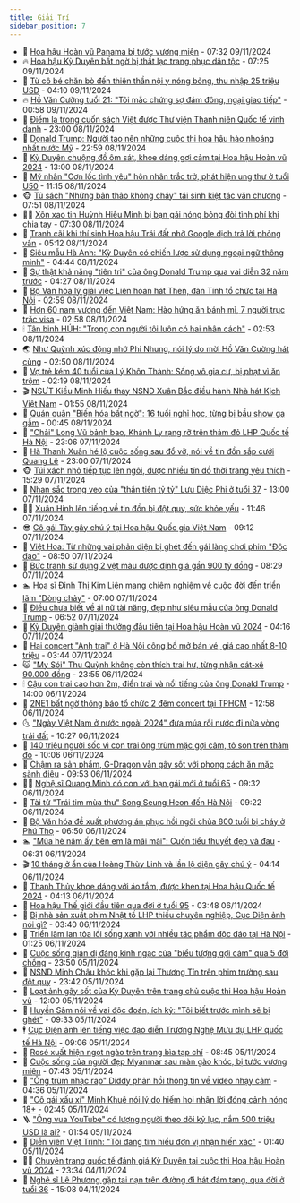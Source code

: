 ```yaml
---
title: Giải Trí
sidebar_position: 7
---
```


<!-- dantri-giai-tri:START -->
- 🤩 [Hoa hậu Hoàn vũ Panama bị tước vương miện](https://dantri.com.vn/giai-tri/hoa-hau-hoan-vu-panama-bi-tuoc-vuong-mien-20241109102047420.htm) - 07:32 09/11/2024
- 🔥 [Hoa hậu Kỳ Duyên bất ngờ bị thất lạc trang phục dân tộc](https://dantri.com.vn/giai-tri/hoa-hau-ky-duyen-bat-ngo-bi-that-lac-trang-phuc-dan-toc-20241109124448941.htm) - 07:25 09/11/2024
- 🚀 [Từ cô bé chăn bò đến thiên thần nội y nóng bỏng, thu nhập 25 triệu USD](https://dantri.com.vn/giai-tri/tu-co-be-chan-bo-den-thien-than-noi-y-nong-bong-thu-nhap-25-trieu-usd-20241104211909582.htm) - 04:10 09/11/2024
- 🔥 [Hồ Văn Cường tuổi 21: &quot;Tôi mắc chứng sợ đám đông, ngại giao tiếp&quot;](https://dantri.com.vn/giai-tri/ho-van-cuong-tuoi-21-toi-mac-chung-so-dam-dong-ngai-giao-tiep-20241108191902830.htm) - 00:58 09/11/2024
- 🌈 [Điểm lạ trong cuốn sách Việt được Thư viện Thanh niên Quốc tế vinh danh](https://dantri.com.vn/giai-tri/diem-la-trong-cuon-sach-viet-duoc-thu-vien-thanh-nien-quoc-te-vinh-danh-20241107170119989.htm) - 23:00 08/11/2024
- 📝 [Donald Trump: Người tạo nên những cuộc thi hoa hậu hào nhoáng nhất nước Mỹ](https://dantri.com.vn/giai-tri/donald-trump-nguoi-tao-nen-nhung-cuoc-thi-hoa-hau-hao-nhoang-nhat-nuoc-my-20241107222906202.htm) - 22:59 08/11/2024
- 💪 [Kỳ Duyên chuộng đồ ôm sát, khoe dáng gợi cảm tại Hoa hậu Hoàn vũ 2024](https://dantri.com.vn/giai-tri/ky-duyen-chuong-do-om-sat-khoe-dang-goi-cam-tai-hoa-hau-hoan-vu-2024-20241108085655783.htm) - 13:00 08/11/2024
- 🤡 [Mỹ nhân &quot;Cơn lốc tình yêu&quot; hôn nhân trắc trở, phát hiện ung thư ở tuổi U50](https://dantri.com.vn/giai-tri/my-nhan-con-loc-tinh-yeu-hon-nhan-trac-tro-phat-hien-ung-thu-o-tuoi-u50-20241108114202908.htm) - 11:15 08/11/2024
- 🐵 [Tủ sách &quot;Những bản thảo không cháy&quot; tái sinh kiệt tác văn chương](https://dantri.com.vn/giai-tri/tu-sach-nhung-ban-thao-khong-chay-tai-sinh-kiet-tac-van-chuong-20241107184352209.htm) - 07:51 08/11/2024
- 🧑‍🏫 [Xôn xao tin Huỳnh Hiểu Minh bị bạn gái nóng bỏng đòi tình phí khi chia tay](https://dantri.com.vn/giai-tri/xon-xao-tin-huynh-hieu-minh-bi-ban-gai-nong-bong-doi-tinh-phi-khi-chia-tay-20241108084813857.htm) - 07:30 08/11/2024
- 💂 [Tranh cãi khi thí sinh Hoa hậu Trái đất nhờ Google dịch trả lời phỏng vấn](https://dantri.com.vn/giai-tri/tranh-cai-khi-thi-sinh-hoa-hau-trai-dat-nho-google-dich-tra-loi-phong-van-20241108103011139.htm) - 05:12 08/11/2024
- 🤠 [Siêu mẫu Hà Anh: &quot;Kỳ Duyên có chiến lược sử dụng ngoại ngữ thông minh&quot;](https://dantri.com.vn/giai-tri/sieu-mau-ha-anh-ky-duyen-co-chien-luoc-su-dung-ngoai-ngu-thong-minh-20241107175354768.htm) - 04:44 08/11/2024
- 🫶 [Sự thật khả năng &quot;tiên tri&quot; của ông Donald Trump qua vai diễn 32 năm trước](https://dantri.com.vn/giai-tri/su-that-kha-nang-tien-tri-cua-ong-donald-trump-qua-vai-dien-32-nam-truoc-20241108104423418.htm) - 04:27 08/11/2024
- 🦏 [Bộ Văn hóa lý giải việc Liên hoan hát Then, đàn Tính tổ chức tại Hà Nội](https://dantri.com.vn/giai-tri/bo-van-hoa-ly-giai-viec-lien-hoan-hat-then-dan-tinh-to-chuc-tai-ha-noi-20241108015129955.htm) - 02:59 08/11/2024
- 🧰 [Hơn 60 nam vương đến Việt Nam: Hào hứng ăn bánh mì, 7 người trục trặc visa](https://dantri.com.vn/giai-tri/hon-60-nam-vuong-den-viet-nam-hao-hung-an-banh-mi-7-nguoi-truc-trac-visa-20241108092759492.htm) - 02:58 08/11/2024
- 🕯 [Tân binh HÚH: &quot;Trong con người tôi luôn có hai nhân cách&quot;](https://dantri.com.vn/giai-tri/tan-binh-huh-trong-con-nguoi-toi-luon-co-hai-nhan-cach-20241107175244027.htm) - 02:53 08/11/2024
- 🌏 [Như Quỳnh xúc động nhớ Phi Nhung, nói lý do mời Hồ Văn Cường hát cùng](https://dantri.com.vn/giai-tri/nhu-quynh-xuc-dong-nho-phi-nhung-noi-ly-do-moi-ho-van-cuong-hat-cung-20241108095016299.htm) - 02:50 08/11/2024
- 🌈 [Vợ trẻ kém 40 tuổi của Lý Khôn Thành: Sống vô gia cư, bị phạt vì ăn trộm](https://dantri.com.vn/giai-tri/vo-tre-kem-40-tuoi-cua-ly-khon-thanh-song-vo-gia-cu-bi-phat-vi-an-trom-20241107142151496.htm) - 02:19 08/11/2024
- 🎬 [NSƯT Kiều Minh Hiếu thay NSND Xuân Bắc điều hành Nhà hát Kịch Việt Nam](https://dantri.com.vn/giai-tri/nsut-kieu-minh-hieu-thay-nsnd-xuan-bac-dieu-hanh-nha-hat-kich-viet-nam-20241107233558174.htm) - 01:55 08/11/2024
- 👀 [Quán quân &quot;Biến hóa bất ngờ&quot;: 16 tuổi nghỉ học, từng bị bầu show gạ gẫm](https://dantri.com.vn/giai-tri/quan-quan-bien-hoa-bat-ngo-16-tuoi-nghi-hoc-tung-bi-bau-show-ga-gam-20241107205923149.htm) - 00:45 08/11/2024
- 🧰 [&quot;Chải&quot; Long Vũ bảnh bao, Khánh Ly rạng rỡ trên thảm đỏ LHP Quốc tế Hà Nội](https://dantri.com.vn/giai-tri/chai-long-vu-banh-bao-khanh-ly-rang-ro-tren-tham-do-lhp-quoc-te-ha-noi-20241108023548843.htm) - 23:06 07/11/2024
- 🧰 [Hà Thanh Xuân hé lộ cuộc sống sau đổ vỡ, nói về tin đồn sắp cưới Quang Lê](https://dantri.com.vn/giai-tri/ha-thanh-xuan-he-lo-cuoc-song-sau-do-vo-noi-ve-tin-don-sap-cuoi-quang-le-20241107183829334.htm) - 23:00 07/11/2024
- 🐵 [Túi xách nhỏ tiếp tục lên ngôi, được nhiều tín đồ thời trang yêu thích](https://dantri.com.vn/giai-tri/tui-xach-nho-tiep-tuc-len-ngoi-duoc-nhieu-tin-do-thoi-trang-yeu-thich-20241104000556760.htm) - 15:29 07/11/2024
- 🐘 [Nhan sắc trong veo của &quot;thần tiên tỷ tỷ&quot; Lưu Diệc Phi ở tuổi 37](https://dantri.com.vn/giai-tri/nhan-sac-trong-veo-cua-than-tien-ty-ty-luu-diec-phi-o-tuoi-37-20241104101024834.htm) - 13:00 07/11/2024
- 🧑‍💻 [Xuân Hinh lên tiếng về tin đồn bị đột quỵ, sức khỏe yếu](https://dantri.com.vn/giai-tri/xuan-hinh-len-tieng-ve-tin-don-bi-dot-quy-suc-khoe-yeu-20241107170108138.htm) - 11:46 07/11/2024
- 😎 [Cô gái Tày gây chú ý tại Hoa hậu Quốc gia Việt Nam](https://dantri.com.vn/giai-tri/co-gai-tay-gay-chu-y-tai-hoa-hau-quoc-gia-viet-nam-20241107095005339.htm) - 09:12 07/11/2024
- 🧰 [Việt Hoa: Từ những vai phản diện bị ghét đến gái làng chơi phim &quot;Độc đạo&quot;](https://dantri.com.vn/giai-tri/viet-hoa-tu-nhung-vai-phan-dien-bi-ghet-den-gai-lang-choi-phim-doc-dao-20241106231432114.htm) - 08:50 07/11/2024
- 🧰 [Bức tranh sử dụng 2 vệt màu được định giá gần 900 tỷ đồng](https://dantri.com.vn/giai-tri/buc-tranh-su-dung-2-vet-mau-duoc-dinh-gia-gan-900-ty-dong-20241107151137599.htm) - 08:29 07/11/2024
- 🏊 [Họa sĩ Đinh Thị Kim Liên mang chiêm nghiệm về cuộc đời đến triển lãm &quot;Dòng chảy&quot;](https://dantri.com.vn/giai-tri/hoa-si-dinh-thi-kim-lien-mang-chiem-nghiem-ve-cuoc-doi-den-trien-lam-dong-chay-20241107105112186.htm) - 07:00 07/11/2024
- 🌋 [Điều chưa biết về ái nữ tài năng, đẹp như siêu mẫu của ông Donald Trump](https://dantri.com.vn/giai-tri/dieu-chua-biet-ve-ai-nu-tai-nang-dep-nhu-sieu-mau-cua-ong-donald-trump-20241107123105991.htm) - 06:52 07/11/2024
- 🔭 [Kỳ Duyên giành giải thưởng đầu tiên tại Hoa hậu Hoàn vũ 2024](https://dantri.com.vn/giai-tri/ky-duyen-gianh-giai-thuong-dau-tien-tai-hoa-hau-hoan-vu-2024-20241107104033921.htm) - 04:16 07/11/2024
- 📝 [Hai concert &quot;Anh trai&quot; ở Hà Nội công bố mở bán vé, giá cao nhất 8-10 triệu](https://dantri.com.vn/giai-tri/hai-concert-anh-trai-o-ha-noi-cong-bo-mo-ban-ve-gia-cao-nhat-8-10-trieu-20241107101108276.htm) - 03:44 07/11/2024
- 😺 [&quot;My Sói&quot; Thu Quỳnh không còn thích trai hư, từng nhận cát-xê 90.000 đồng](https://dantri.com.vn/giai-tri/my-soi-thu-quynh-khong-con-thich-trai-hu-tung-nhan-cat-xe-90000-dong-20241107012801372.htm) - 23:55 06/11/2024
- 🕯 [Cậu con trai cao hơn 2m, điển trai và nổi tiếng của ông Donald Trump](https://dantri.com.vn/giai-tri/cau-con-trai-cao-hon-2m-dien-trai-va-noi-tieng-cua-ong-donald-trump-20241106194620469.htm) - 14:00 06/11/2024
- 🦄 [2NE1 bất ngờ thông báo tổ chức 2 đêm concert tại TPHCM](https://dantri.com.vn/giai-tri/2ne1-bat-ngo-thong-bao-to-chuc-2-dem-concert-tai-tphcm-20241106182834498.htm) - 12:58 06/11/2024
- 🌜 [&quot;Ngày Việt Nam ở nước ngoài 2024&quot; đưa múa rối nước đi nửa vòng trái đất](https://dantri.com.vn/giai-tri/ngay-viet-nam-o-nuoc-ngoai-2024-dua-mua-roi-nuoc-di-nua-vong-trai-dat-20241106161606800.htm) - 10:27 06/11/2024
- 👹 [140 triệu người sốc vì con trai ông trùm mặc gợi cảm, tô son trên thảm đỏ](https://dantri.com.vn/giai-tri/140-trieu-nguoi-soc-vi-con-trai-ong-trum-mac-goi-cam-to-son-tren-tham-do-20241106111743823.htm) - 10:06 06/11/2024
- 🚀 [Chậm ra sản phẩm, G-Dragon vẫn gây sốt với phong cách ăn mặc sành điệu](https://dantri.com.vn/giai-tri/cham-ra-san-pham-g-dragon-van-gay-sot-voi-phong-cach-an-mac-sanh-dieu-20241105141116777.htm) - 09:53 06/11/2024
- 🧑‍💻 [Nghệ sĩ Quang Minh có con với bạn gái mới ở tuổi 65](https://dantri.com.vn/giai-tri/nghe-si-quang-minh-co-con-voi-ban-gai-moi-o-tuoi-65-20241106161041272.htm) - 09:32 06/11/2024
- 🦩 [Tài tử &quot;Trái tim mùa thu&quot; Song Seung Heon đến Hà Nội](https://dantri.com.vn/giai-tri/tai-tu-trai-tim-mua-thu-song-seung-heon-den-ha-noi-20241106155528450.htm) - 09:22 06/11/2024
- 💫 [Bộ Văn hóa đề xuất phương án phục hồi ngôi chùa 800 tuổi bị cháy ở Phú Thọ](https://dantri.com.vn/giai-tri/bo-van-hoa-de-xuat-phuong-an-phuc-hoi-ngoi-chua-800-tuoi-bi-chay-o-phu-tho-20241106125544788.htm) - 06:50 06/11/2024
- 🏊 [&quot;Mùa hè năm ấy bên em là mãi mãi&quot;: Cuốn tiểu thuyết đẹp và đau](https://dantri.com.vn/giai-tri/mua-he-nam-ay-ben-em-la-mai-mai-cuon-tieu-thuyet-dep-va-dau-20241106122839337.htm) - 06:31 06/11/2024
- 🎬 [10 tháng ở ẩn của Hoàng Thùy Linh và lần lộ diện gây chú ý](https://dantri.com.vn/giai-tri/10-thang-o-an-cua-hoang-thuy-linh-va-lan-lo-dien-gay-chu-y-20241106100858553.htm) - 04:14 06/11/2024
- 💃 [Thanh Thủy khoe dáng với áo tắm, được khen tại Hoa hậu Quốc tế 2024](https://dantri.com.vn/giai-tri/thanh-thuy-khoe-dang-voi-ao-tam-duoc-khen-tai-hoa-hau-quoc-te-2024-20241106094530714.htm) - 04:13 06/11/2024
- 🌊 [Hoa hậu Thế giới đầu tiên qua đời ở tuổi 95](https://dantri.com.vn/giai-tri/hoa-hau-the-gioi-dau-tien-qua-doi-o-tuoi-95-20241106100845919.htm) - 03:48 06/11/2024
- 🧰 [Bị nhà sản xuất phim Nhật tố LHP thiếu chuyên nghiệp, Cục Điện ảnh nói gì?](https://dantri.com.vn/giai-tri/bi-nha-san-xuat-phim-nhat-to-lhp-thieu-chuyen-nghiep-cuc-dien-anh-noi-gi-20241105232418018.htm) - 03:40 06/11/2024
- 🦣 [Triển lãm lan tỏa lối sống xanh với nhiều tác phẩm độc đáo tại Hà Nội](https://dantri.com.vn/giai-tri/trien-lam-lan-toa-loi-song-xanh-voi-nhieu-tac-pham-doc-dao-tai-ha-noi-20241105171121828.htm) - 01:25 06/11/2024
- 🥷 [Cuộc sống giản dị đáng kinh ngạc của &quot;biểu tượng gợi cảm&quot; qua 5 đời chồng](https://dantri.com.vn/giai-tri/cuoc-song-gian-di-dang-kinh-ngac-cua-bieu-tuong-goi-cam-qua-5-doi-chong-20241105134601639.htm) - 23:50 05/11/2024
- 🦏 [NSND Minh Châu khóc khi gặp lại Thương Tín trên phim trường sau đột quỵ](https://dantri.com.vn/giai-tri/nsnd-minh-chau-khoc-khi-gap-lai-thuong-tin-tren-phim-truong-sau-dot-quy-20241105202239693.htm) - 23:42 05/11/2024
- 🫶 [Loạt ảnh gây sốt của Kỳ Duyên trên trang chủ cuộc thi Hoa hậu Hoàn vũ](https://dantri.com.vn/giai-tri/loat-anh-gay-sot-cua-ky-duyen-tren-trang-chu-cuoc-thi-hoa-hau-hoan-vu-20241105163302337.htm) - 12:00 05/11/2024
- 💼 [Huyền Sâm nói về vai độc đoán, ích kỷ: &quot;Tôi biết trước mình sẽ bị ghét&quot;](https://dantri.com.vn/giai-tri/huyen-sam-noi-ve-vai-doc-doan-ich-ky-toi-biet-truoc-minh-se-bi-ghet-20241105023746135.htm) - 09:33 05/11/2024
- 🕴 [Cục Điện ảnh lên tiếng việc đạo diễn Trương Nghệ Mưu dự LHP quốc tế Hà Nội](https://dantri.com.vn/giai-tri/cuc-dien-anh-len-tieng-viec-dao-dien-truong-nghe-muu-du-lhp-quoc-te-ha-noi-20241105143519503.htm) - 09:06 05/11/2024
- 🐲 [Rosé xuất hiện ngọt ngào trên trang bìa tạp chí](https://dantri.com.vn/giai-tri/rose-xuat-hien-ngot-ngao-tren-trang-bia-tap-chi-20241105145810906.htm) - 08:45 05/11/2024
- 🐘 [Cuộc sống của người đẹp Myanmar sau màn gào khóc, bị tước vương miện](https://dantri.com.vn/giai-tri/cuoc-song-cua-nguoi-dep-myanmar-sau-man-gao-khoc-bi-tuoc-vuong-mien-20241105112005915.htm) - 07:43 05/11/2024
- 🤭 [&quot;Ông trùm nhạc rap&quot; Diddy phản hồi thông tin về video nhạy cảm](https://dantri.com.vn/giai-tri/ong-trum-nhac-rap-diddy-phan-hoi-thong-tin-ve-video-nhay-cam-20241105101424426.htm) - 04:36 05/11/2024
- 💯 [&quot;Cô gái xấu xí&quot; Minh Khuê nói lý do hiếm hoi nhận lời đóng cảnh nóng 18+](https://dantri.com.vn/giai-tri/co-gai-xau-xi-minh-khue-noi-ly-do-hiem-hoi-nhan-loi-dong-canh-nong-18-20241105044507199.htm) - 02:45 05/11/2024
- 🪜 [&quot;Ông vua YouTube&quot; có lượng người theo dõi kỷ lục, nắm 500 triệu USD là ai?](https://dantri.com.vn/giai-tri/ong-vua-youtube-co-luong-nguoi-theo-doi-ky-luc-nam-500-trieu-usd-la-ai-20241104194741235.htm) - 01:54 05/11/2024
- 👹 [Diễn viên Việt Trinh: &quot;Tôi đang tìm hiểu đơn vị nhận hiến xác&quot;](https://dantri.com.vn/giai-tri/dien-vien-viet-trinh-toi-dang-tim-hieu-don-vi-nhan-hien-xac-20241105081054670.htm) - 01:40 05/11/2024
- 🧑‍🏫 [Chuyên trang quốc tế đánh giá Kỳ Duyên tại cuộc thi Hoa hậu Hoàn vũ 2024](https://dantri.com.vn/giai-tri/chuyen-trang-quoc-te-danh-gia-ky-duyen-tai-cuoc-thi-hoa-hau-hoan-vu-2024-20241104233419582.htm) - 23:34 04/11/2024
- 🐘 [Nghệ sĩ Lê Phương gặp tai nạn trên đường đi hát đám tang, qua đời ở tuổi 36](https://dantri.com.vn/giai-tri/nghe-si-le-phuong-gap-tai-nan-tren-duong-di-hat-dam-tang-qua-doi-o-tuoi-36-20241104220203624.htm) - 15:08 04/11/2024<!-- dantri-giai-tri:END -->
